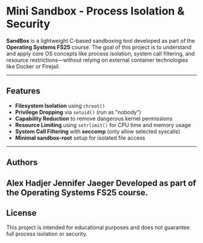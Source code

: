 # Mini Sandbox - Process Isolation & Security 

**SandBox** is a lightweight C-based sandboxing tool developed as part of the **Operating Systems FS25** course. The goal of this project is to understand and apply core OS concepts like process isolation, system call filtering, and resource restrictions—without relying on external container technologies like Docker or Firejail.

---

## Features

- **Filesystem Isolation** using `chroot()`
- **Privilege Dropping** via `setuid()` (run as "nobody")
- **Capability Reduction** to remove dangerous kernel permissions
- **Resource Limiting** using `setrlimit()` for CPU time and memory usage
- **System Call Filtering** with **seccomp** (only allow selected syscalls)
- **Minimal sandbox-root** setup for isolated file access

---

## Authors

Alex Hadjer
Jennifer Jaeger
Developed as part of the Operating Systems FS25 course.
--
## License

This project is intended for educational purposes and does not guarantee full process isolation or security.

